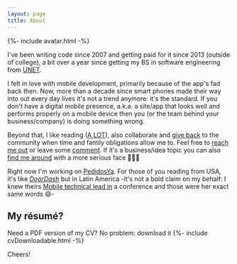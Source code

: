```yaml
---
layout: page
title: About
---
```


{%- include avatar.html -%}

I've been writing code since 2007 and getting paid for it since 2013 (outside of college), 
a bit over a year since getting my BS in software engineering from [UNET](http://www.unet.edu.ve/).

I felt in love with mobile development, primarily because of the app's fad back then. Now, 
more than a decade since smart phones made their way into out every day lives it's not a trend
anymore: it's the standard. If you don't have a digital mobile presence, a.k.a. a site/app that looks
well and performs properly on a mobile device then you (or the team behind your business/company) is doing
something wrong.

Beyond that, I like reading ([A LOT](https://www.goodreads.com/user/show/95758480-mauricio-chirino)), 
also collaborate and [give back](https://stackoverflow.com/users/2376336/mauricio-chirino) 
to the community when time and family obligations allow me to. Feel free to 
[reach me out](https://github.com/mchirino89) or leave some [comment](https://twitter.com/Chirino89M). If it's a business/idea topic you can also [find me around](https://www.linkedin.com/in/mauriciochirino/)
with a more serious face 👨🏽‍💻

Right now I'm working on [PedidosYa](https://www.pedidosya.com/). For those of you reading from USA,
it's like [_DoorDash_](https://www.doordash.com/en-US) but in Latin America -it's not a bold claim 
on my behalf: I knew theirs [Mobile technical lead in](https://www.linkedin.com/in/laurodriguez7/) a conference and those were her exact 
same words 😄-

## My résumé?

Need a PDF version of my CV? No problem: download it {%- include cvDownloadable.html -%}

Cheers!